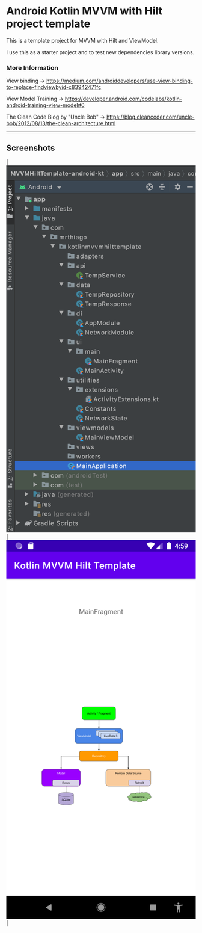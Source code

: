# Android Kotlin MVVM with Hilt project template
This is a template project for MVVM with Hilt and ViewModel.

I use this as a starter project and to test new dependencies library versions.


### More Information
View binding -> https://medium.com/androiddevelopers/use-view-binding-to-replace-findviewbyid-c83942471fc

View Model Training -> https://developer.android.com/codelabs/kotlin-android-training-view-model#0

The Clean Code Blog by "Uncle Bob" ->  https://blog.cleancoder.com/uncle-bob/2012/08/13/the-clean-architecture.html

---	
## Screenshots
| ![1](screenshots/Screenshot_1.png) | ![2](screenshots/Screenshot_2.png) |